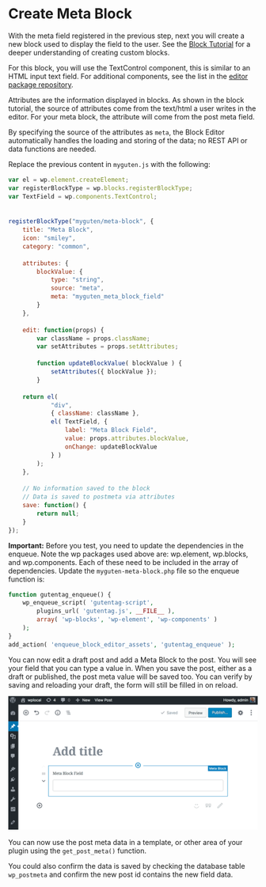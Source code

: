 # Create Meta Block

With the meta field registered in the previous step, next you will create a new block used to display the field to the user. See the [Block Tutorial](../../../../../docs/designers-developers/developers/tutorials/block-tutorial/readme.md) for a deeper understanding of creating custom blocks.

For this block, you will use the TextControl component, this is similar to an HTML input text field. For additional components, see the list in the [editor package repository](https://github.com/WordPress/gutenberg/tree/master/packages/editor/src/components).


Attributes are the information displayed in blocks. As shown in the block tutorial, the source of attributes come from the text/html a user writes in the editor. For your meta block, the attribute will come from the post meta field.

By specifying the source of the attributes as `meta`, the Block Editor automatically handles the loading and storing of the data; no REST API or data functions are needed.

Replace the previous content in `myguten.js` with the following:

```js
var el = wp.element.createElement;
var registerBlockType = wp.blocks.registerBlockType;
var TextField = wp.components.TextControl;


registerBlockType("myguten/meta-block", {
	title: "Meta Block",
	icon: "smiley",
	category: "common",

	attributes: {
		blockValue: {
			type: "string",
			source: "meta",
			meta: "myguten_meta_block_field"
		}
	},

	edit: function(props) {
		var className = props.className;
		var setAttributes = props.setAttributes;

		function updateBlockValue( blockValue ) {
			setAttributes({ blockValue });
		}

	return el(
			"div",
			{ className: className },
			el( TextField, {
				label: "Meta Block Field",
				value: props.attributes.blockValue,
				onChange: updateBlockValue
			} )
		);
	},

	// No information saved to the block
	// Data is saved to postmeta via attributes
	save: function() {
		return null;
	}
});
```

**Important:** Before you test, you need to update the dependencies in the enqueue. Note the wp packages used above are: wp.element, wp.blocks, and wp.components. Each of these need to be included in the array of dependencies. Update the `myguten-meta-block.php` file so the enqueue function is:

```php
function gutentag_enqueue() {
	wp_enqueue_script( 'gutentag-script',
    	plugins_url( 'gutentag.js', __FILE__ ),
		array( 'wp-blocks', 'wp-element', 'wp-components' )
	);
}
add_action( 'enqueue_block_editor_assets', 'gutentag_enqueue' );
```

You can now edit a draft post and add a Meta Block to the post. You will see your field that you can type a value in. When you save the post, either as a draft or published, the post meta value will be saved too. You can verify by saving and reloading your draft, the form will still be filled in on reload.

![Meta Block](../../../../../docs/designers-developers/developers/tutorials/metabox/meta-block.png)

You can now use the post meta data in a template, or other area of your plugin using the `get_post_meta()` function.

You could also confirm the data is saved by checking the database table `wp_postmeta` and confirm the new post id contains the new field data.

